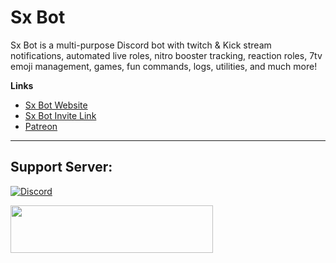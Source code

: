 # Sx Bot

Sx Bot is a multi-purpose Discord bot with twitch & Kick stream notifications, automated live roles, nitro booster tracking, reaction roles, 7tv emoji management, games, fun commands, logs, utilities, and much more!

**Links**

- [Sx Bot Website](https://sxbot.io)
- [Sx Bot Invite Link](https://invite.sxbot.io)
- [Patreon](https://patreon.com/sxbot/)

<hr />
<h2>Support Server:</h2>
<p><a href="https://discord.gg/FxwmDT83qY" target="_blank" rel="nofollow noopener"><img src="https://discordapp.com/api/guilds/696873891225665536/widget.png?style=banner2" alt="Discord" /></a></p>
 <a href="https://patreon.com/sxbot/" target="_blank" rel="nofollow noopener"><img src="https://sxbot.io/img/patron.png" width="324" height="76" /></a>
